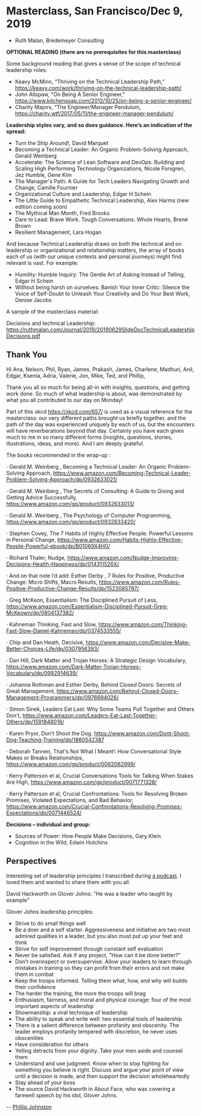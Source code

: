# Masterclass, San Francisco/Dec 9, 2019
- Ruth Malan, Bredemeyer Consulting

**OPTIONAL READING (there are no prerequisites for this masterclass)**

Some background reading that gives a sense of the scope of technical leadership roles:

* Keavy McMinn, “Thriving on the Technical Leadership Path,” https://keavy.com/work/thriving-on-the-technical-leadership-path/
* John Allspaw, "On Being A Senior Engineer,"  https://www.kitchensoap.com/2012/10/25/on-being-a-senior-engineer/
* Charity Majors, “The Engineer/Manager Pendulum, https://charity.wtf/2017/05/11/the-engineer-manager-pendulum/

**Leadership styles vary, and so does guidance.  Here’s an indication of the spread:**

* Turn the Ship Around!, David Marquet
* Becoming a Technical Leader: An Organic Problem-Solving Approach, Gerald Weinberg
* Accelerate: The Science of Lean Software and DevOps: Building and Scaling High Performing Technology Organizations, Nicole Forsgren, Jez Humble, Gene Kim
* The Manager's Path: A Guide for Tech Leaders Navigating Growth and Change, Camille Fournier
* Organizational Culture and Leadership, Edgar H Schein
* The Little Guide to Empathetic Technical Leadership, Alex Harms (new edition coming soon)
* The Mythical Man Month, Fred Brooks
* Dare to Lead: Brave Work. Tough Conversations. Whole Hearts, Brené Brown
* Resilient Management, Lara Hogan

And because Technical Leadership draws on both the technical and on leadership or organizational and relationship matters, the array of books each of us (with our unique contexts and personal journeys) might find relevant is vast. For example:
 
* Humility: Humble Inquiry: The Gentle Art of Asking Instead of Telling, Edgar H Schein
* Without being harsh on ourselves: Banish Your Inner Critic: Silence the Voice of Self-Doubt to Unleash Your Creativity and Do Your Best Work, Denise Jacobs

A sample of the masterclass material:

Decisions and technical Leadership: https://ruthmalan.com/Journal/2019/20190629SlideDocTechnicalLeadershipDecisions.pdf


## Thank You

Hi Ana, Nelson, Phil, Ryan, James, Prakash, James, Charlene, Madhuri, Anil, Edgar, Ksenia, Adria, Valerie, Jon, Mike, Ted, and Phillip,

 

Thank you all so much for being all-in with insights, questions, and getting work done. So much of what leadership is about, was demonstrated by what you all contributed to our day on Monday!

 

Part of this xkcd https://xkcd.com/657/ is used as a visual reference for the masterclass:  our very different paths brought us briefly together, and the path of the day was experienced uniquely by each of us, but the encounters will have reverberations beyond that day.  Certainly you have each given much to me in so many different forms (insights, questions, stories, illustrations, ideas, and more). And I am deeply grateful.

 

The books recommended in the wrap-up :

·         Gerald M. Weinberg , Becoming a Technical Leader: An Organic Problem-Solving Approach, https://www.amazon.com/Becoming-Technical-Leader-Problem-Solving-Approach/dp/0932633021/

·         Gerald M. Weinberg , The Secrets of Consulting: A Guide to Giving and Getting Advice Successfully, https://www.amazon.com/gp/product/0932633013/

·         Gerald M. Weinberg , The Psychology of Computer Programming, https://www.amazon.com/gp/product/0932633420/

·         Stephen Covey, The 7 Habits of Highly Effective People: Powerful Lessons in Personal Change, https://www.amazon.com/Habits-Highly-Effective-People-Powerful-ebook/dp/B01069X4H0/

·         Richard Thaler, Nudge, https://www.amazon.com/Nudge-Improving-Decisions-Health-Happiness/dp/014311526X/

·         And on that note I’d add: Esther Derby , 7 Rules for Positive, Productive Change: Micro Shifts, Macro Results, https://www.amazon.com/Rules-Positive-Productive-Change-Results/dp/1523085797/

·         Greg McKeon, Essentialism: The Disciplined Pursuit of Less, https://www.amazon.com/Essentialism-Disciplined-Pursuit-Greg-McKeown/dp/0804137382/

·         Kahneman Thinking, Fast and Slow, https://www.amazon.com/Thinking-Fast-Slow-Daniel-Kahneman/dp/0374533555/

·         Chip and Dan Heath, Decisive, https://www.amazon.com/Decisive-Make-Better-Choices-Life/dp/0307956393/

·         Dan Hill, Dark Matter and Trojan Horses: A Strategic Design Vocabulary, https://www.amazon.com/Dark-Matter-Trojan-Horses-Vocabulary/dp/0992914639/

·         Johanna Rothman and Esther Derby, Behind Closed Doors: Secrets of Great Management, https://www.amazon.com/Behind-Closed-Doors-Management-Programmers/dp/0976694026/

·         Simon Sinek, Leaders Eat Last: Why Some Teams Pull Together and Others Don't, https://www.amazon.com/Leaders-Eat-Last-Together-Others/dp/1591848016/

·         Karen Pryor, Don’t Shoot the Dog. https://www.amazon.com/Dont-Shoot-Dog-Teaching-Training/dp/1860542387

·         Deborah Tannen,  That's Not What I Meant!: How Conversational Style Makes or Breaks Relationships, https://www.amazon.com/gp/product/0062062999/

·         Kerry Patterson et al,  Crucial Conversations Tools for Talking When Stakes Are High, https://www.amazon.com/gp/product/0071771328/

·         Kerry Patterson et al, Crucial Confrontations: Tools for Resolving Broken Promises, Violated Expectations, and Bad Behavior, https://www.amazon.com/Crucial-Confrontations-Resolving-Promises-Expectations/dp/0071446524/

**Decisions – individual and group:**

* Sources of Power: How People Make Decisions, Gary Klein
* Cognition in the Wild, Edwin Hutchins

## Perspectives

Interesting set of leadership principles I transcribed during [a podcast](https://jockopodcast.com/2017/08/09/87-how-to-act-as-a-leader-importance-of-the-warrior-culture-and-in-leadership-the-clay-pigeons-of-st-lo/). I loved them and wanted to share them with you all.

David Hackworth on Glover Johns: "He was a leader who taught by example"

Glover Johns leadership principles:

* Strive to do small things well
* Be a doer and a self starter.  Aggressiveness and initiative are two most admired qualities in a leader, but you also must put up your feet and think
* Strive for self improvement through constant self evaluation
* Never be satisfied. Ask if any project, "How can it be done better?"
* Don’t overinspect or oversupervise. Allow your leaders to learn through mistakes in training so they can profit from their errors and not make them in combat
* Keep the troops informed. Telling them what, how, and why will builds their confidence
* The harder the training, the more the troops will brag
* Enthusiasm, fairness, and moral and physical courage: four of the most important aspects of leadership
* Showmanship: a viral technique of leadership
* The ability to speak and write well: two essential tools of leadership
* There is a salient difference between profanity and obscenity. The leader employs profanity tempered with discretion, he never uses obscenities
* Have consideration for others
* Yelling detracts from your dignity. Take your men aside and counsel them
* Understand and use judgment. Know when to stop fighting for something you believe is right. Discuss and argue your point of view until a decision is made, and then support the decision wholeheartedly 
* Stay ahead of your boss
* The source David Hackworth in About Face, who was covering a farewell speech by his idol, Glover Johns.
 

-- [Phillip Johnston](https://embeddedartistry.com/)
